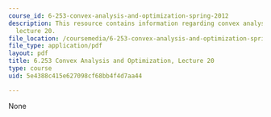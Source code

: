 ```yaml
---
course_id: 6-253-convex-analysis-and-optimization-spring-2012
description: This resource contains information regarding convex analysis and optimization,
  lecture 20.
file_location: /coursemedia/6-253-convex-analysis-and-optimization-spring-2012/5e4388c415e627098cf68bb4f4d7aa44_MIT6_253S12_lec20.pdf
file_type: application/pdf
layout: pdf
title: 6.253 Convex Analysis and Optimization, Lecture 20
type: course
uid: 5e4388c415e627098cf68bb4f4d7aa44

---
```

None